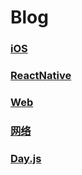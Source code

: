 # Blog

### [iOS](iOS/Tip.README.md)
### [ReactNative](ReactNative/RNREADME.md)
### [Web](web/WEB.README.md)
### [网络](NetWork/NWREADME.md)
### [Day.js](dayjs/README.zh-CN.md)

